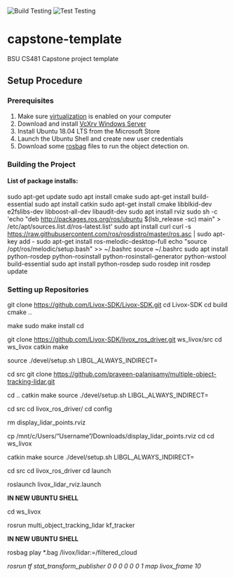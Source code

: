 ![Build Testing](https://github.com/cs481-ekh/f21-na/actions/workflows/Build.yml/badge.svg)
![Test Testing](https://github.com/cs481-ekh/f21-na/actions/workflows/Test.yml/badge.svg)
# capstone-template
BSU CS481 Capstone project template


## Setup Procedure

### Prerequisites
1. Make sure [virtualization](https://www.thewindowsclub.com/disable-hardware-virtualization-in-windows-10#:~:text=ON%20the%20System.-,Press%20F2%20key%20at%20startup%20BIOS%20Setup.,changes%20and%20Reboot%20into%20Windows.) is enabled on your computer
2. Download and install [VcXrv Windows Server](https://sourceforge.net/projects/vcxsrv/)
3. Install Ubuntu 18.04 LTS from the Microsoft Store
4. Launch the Ubuntu Shell and create new user credentials
5. Download some [rosbag](https://terra-1-g.djicdn.com/65c028cd298f4669a7f0e40e50ba1131/github/livox_detection_v1.1_data.zip) files to run the object detection on.

### Building the Project
#### List of package installs:
sudo apt-get update
sudo apt install cmake
sudo apt-get install build-essential
sudo apt install catkin
sudo apt-get install cmake libblkid-dev e2fslibs-dev libboost-all-dev libaudit-dev
sudo apt install rviz
sudo sh -c 'echo "deb http://packages.ros.org/ros/ubuntu $(lsb_release -sc) main" > /etc/apt/sources.list.d/ros-latest.list'
sudo apt install curl 
curl -s https://raw.githubusercontent.com/ros/rosdistro/master/ros.asc | sudo apt-key add -
sudo apt-get install ros-melodic-desktop-full
echo "source /opt/ros/melodic/setup.bash" >> ~/.bashrc
source ~/.bashrc
sudo apt install python-rosdep python-rosinstall python-rosinstall-generator python-wstool build-essential
sudo apt install python-rosdep
sudo rosdep init
rosdep update

### Setting up Repositories

git clone https://github.com/Livox-SDK/Livox-SDK.git
cd Livox-SDK
cd build
cmake ..

make
sudo make install
cd

git clone https://github.com/Livox-SDK/livox_ros_driver.git ws_livox/src
cd ws_livox
catkin make


source ./devel/setup.sh
LIBGL_ALWAYS_INDIRECT=

cd src
git clone https://github.com/praveen-palanisamy/multiple-object-tracking-lidar.git


cd ..
catkin make
source ./devel/setup.sh
LIBGL_ALWAYS_INDIRECT=

cd src
cd livox_ros_driver/
cd config

rm display_lidar_points.rviz

cp /mnt/c/Users/“Username”/Downloads/display_lidar_points.rviz
cd 
cd ws_livox

catkin make
source ./devel/setup.sh
LIBGL_ALWAYS_INDIRECT=

cd src
cd livox_ros_driver
cd launch

roslaunch livox_lidar_rviz.launch 

**IN NEW UBUNTU SHELL**

cd ws_livox

rosrun multi_object_tracking_lidar kf_tracker


**IN NEW UBUNTU SHELL**

rosbag play *.bag /livox/lidar:=/filtered_cloud

*rosrun tf stat_transform_publisher 0 0 0 0 0 0 1 map livox_frame 10*